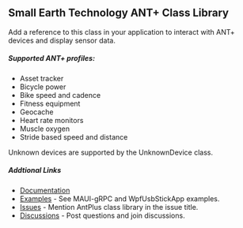 ﻿## Small Earth Technology ANT+ Class Library
Add a reference to this class in your application to interact with ANT+ devices and display sensor data.
##### Supported ANT+ profiles:
- Asset tracker
- Bicycle power
- Bike speed and cadence
- Fitness equipment
- Geocache
- Heart rate monitors
- Muscle oxygen
- Stride based speed and distance

Unknown devices are supported by the UnknownDevice class.
##### Addtional Links
* [Documentation](https://stephenhidem.github.io/AntPlus/html/40537603-f0ed-f134-8e97-bd58d1d8b17d.htm)
* [Examples](https://github.com/StephenHidem/AntPlus/tree/master/Examples) - See MAUI-gRPC and WpfUsbStickApp examples.
* [Issues](https://github.com/StephenHidem/AntPlus/issues) - Mention AntPlus class library in the issue title.
* [Discussions](https://github.com/StephenHidem/AntPlus/discussions) - Post questions and join discussions.

